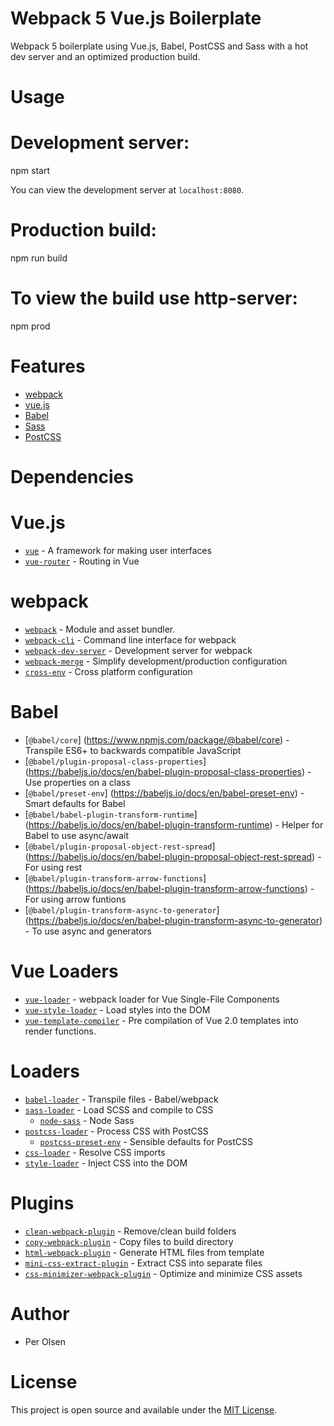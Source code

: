 # Webpack 5 Vue.js Boilerplate

Webpack 5 boilerplate using Vue.js, Babel, PostCSS and Sass with a hot dev server and an optimized production build.

# Usage

# Development server:
npm start

You can view the development server at `localhost:8080`.

# Production build:
npm run build

# To view the build use http-server:
npm prod

# Features

- [webpack](https://webpack.js.org/)
- [vue.js](https://vuejs.org/)
- [Babel](https://babeljs.io/)
- [Sass](https://sass-lang.com/)
- [PostCSS](https://postcss.org/)

# Dependencies

# Vue.js

- [`vue`](https://www.npmjs.com/package/vue) - A framework for making user interfaces
- [`vue-router`](https://www.npmjs.com/package/vue-router) - Routing in Vue

# webpack

- [`webpack`](https://github.com/webpack/webpack) - Module and asset bundler.
- [`webpack-cli`](https://github.com/webpack/webpack-cli) - Command line interface for webpack
- [`webpack-dev-server`](https://github.com/webpack/webpack-dev-server) - Development server for webpack
- [`webpack-merge`](https://github.com/survivejs/webpack-merge) - Simplify development/production configuration
- [`cross-env`](https://github.com/kentcdodds/cross-env) - Cross platform configuration

# Babel

- [`@babel/core`]
(https://www.npmjs.com/package/@babel/core) - Transpile ES6+ to backwards compatible JavaScript
- [`@babel/plugin-proposal-class-properties`]
(https://babeljs.io/docs/en/babel-plugin-proposal-class-properties) - Use properties on a class
- [`@babel/preset-env`]
(https://babeljs.io/docs/en/babel-preset-env) - Smart defaults for Babel
- [`@babel/babel-plugin-transform-runtime`]
(https://babeljs.io/docs/en/babel-plugin-transform-runtime) - Helper for Babel to use async/await
- [`@babel/plugin-proposal-object-rest-spread`] 
(https://babeljs.io/docs/en/babel-plugin-proposal-object-rest-spread) - For using rest
- [`@babel/plugin-transform-arrow-functions`] 
(https://babeljs.io/docs/en/babel-plugin-transform-arrow-functions) - For using arrow funtions
- [`@babel/plugin-transform-async-to-generator`] 
(https://babeljs.io/docs/en/babel-plugin-transform-async-to-generator) - To use async and generators


# Vue Loaders

- [`vue-loader`](https://www.npmjs.com/package/vue-loader) - webpack loader for Vue Single-File Components
- [`vue-style-loader`](https://www.npmjs.com/package/vue-style-loader) - Load styles into the DOM
- [`vue-template-compiler`](https://www.npmjs.com/package/vue-template-compiler) - Pre compilation of Vue 2.0 templates into render functions. 

# Loaders

- [`babel-loader`](https://webpack.js.org/loaders/babel-loader/) - Transpile files - Babel/webpack
- [`sass-loader`](https://webpack.js.org/loaders/sass-loader/) - Load SCSS and compile to CSS
  - [`node-sass`](https://github.com/sass/node-sass) - Node Sass
- [`postcss-loader`](https://webpack.js.org/loaders/postcss-loader/) - Process CSS with PostCSS
  - [`postcss-preset-env`](https://www.npmjs.com/package/postcss-preset-env) - Sensible defaults for PostCSS
- [`css-loader`](https://webpack.js.org/loaders/css-loader/) - Resolve CSS imports
- [`style-loader`](https://webpack.js.org/loaders/style-loader/) - Inject CSS into the DOM

# Plugins

- [`clean-webpack-plugin`](https://github.com/johnagan/clean-webpack-plugin) - Remove/clean build folders
- [`copy-webpack-plugin`](https://github.com/webpack-contrib/copy-webpack-plugin) - Copy files to build directory
- [`html-webpack-plugin`](https://github.com/jantimon/html-webpack-plugin) - Generate HTML files from template
- [`mini-css-extract-plugin`](https://github.com/webpack-contrib/mini-css-extract-plugin) - Extract CSS into separate files
- [`css-minimizer-webpack-plugin`](https://webpack.js.org/plugins/css-minimizer-webpack-plugin/) - Optimize and minimize CSS assets

# Author

- Per Olsen

# License

This project is open source and available under the [MIT License](LICENSE).

